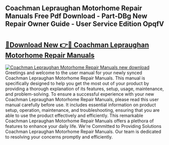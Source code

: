## Coachman Lepraughan Motorhome Repair Manuals Free Pdf Download - Part-DBg New Repair Owner Guide - User Service Edition OpqfV

# <h2><a href="http://bc54239.oget.top/?id=Coachman+Lepraughan+Motorhome+Repair+Manuals">🔗Download New 👉🔴 Coachman Lepraughan Motorhome Repair Manuals</a></h2>

[![Coachman Lepraughan Motorhome Repair Manuals new download](https://i.imgur.com/5g1atiW.png)](http://bc54239.oget.top/?id=Coachman+Lepraughan+Motorhome+Repair+Manuals)
Greetings and welcome to the user manual for your newly synced Coachman Lepraughan Motorhome Repair Manuals. This manual is specifically designed to help you get the most out of your product by providing a thorough explanation of its features, setup, usage, maintenance, and problem-solving. To ensure a successful experience with your new Coachman Lepraughan Motorhome Repair Manuals, please read this user manual carefully before use. It includes essential information on product setup, operation, maintenance, and troubleshooting, ensuring that you are able to use the product effectively and efficiently. This remarkable Coachman Lepraughan Motorhome Repair Manuals offers a plethora of features to enhance your daily life. We're Committed to Providing Solutions Coachman Lepraughan Motorhome Repair Manuals. Our team is dedicated to resolving your concerns promptly and efficiently.
